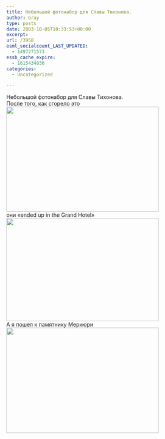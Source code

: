 ```yaml
---
title: Небольшой фотонабор для Славы Тихонова.
author: Gray
type: posts
date: 2003-10-05T10:33:53+00:00
excerpt:
url: /3958
esml_socialcount_LAST_UPDATED:
  - 1497271573
essb_cache_expire:
  - 1615434036
categories:
  - Uncategorized

---
```








Небольшой фотонабор для Славы Тихонова.  
После того, как сгорело это  
<img src="https://i1.wp.com/www.searchengines.ru/blog/images/casino.jpg?resize=400%2C275" width="400" height="275" alt="" border="0" data-recalc-dims="1" />  
они &#171;ended up in the Grand Hotel&#187;  
<img src="https://i1.wp.com/www.searchengines.ru/blog/images/grandhotel2.jpg?resize=400%2C270" width="400" height="270" alt="" border="0" data-recalc-dims="1" />  
А я пошел к памятнику Меркюри  
<img src="https://i1.wp.com/www.searchengines.ru/blog/images/mercury.jpg?resize=400%2C276" width="400" height="276" alt="" border="0" data-recalc-dims="1" />